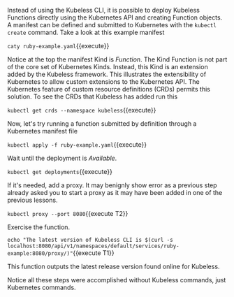 Instead of using the Kubeless CLI, it is possible to deploy Kubeless Functions directly using the Kubernetes API and creating Function objects. A manifest can be defined and submitted to Kubernetes with the `kubectl create` command. Take a look at this example manifest

`caty ruby-example.yaml`{{execute}}

Notice at the top the manifest Kind is _Function_. The Kind Function is not part of the core set of Kubernetes Kinds. Instead, this Kind is an extension added by the Kubeless framework. This illustrates the extensibility of Kubernetes to allow custom extensions to the Kubernetes API. The Kubernetes feature of custom resource definitions (CRDs) permits this solution. To see the CRDs that Kubeless has added run this

`kubectl get crds --namespace kubeless`{{execute}}

Now, let's try running a function submitted by definition through a Kubernetes manifest file

`kubectl apply -f ruby-example.yaml`{{execute}}

Wait until the deployment is _Available_.

`kubectl get deployments`{{execute}}

If it's needed, add a proxy. It may benignly show error as a previous step already asked you to start a proxy as it may have been added in one of the previous lessons.

`kubectl proxy --port 8080`{{execute T2}}

Exercise the function.

`echo "The latest version of Kubeless CLI is $(curl -s localhost:8080/api/v1/namespaces/default/services/ruby-example:8080/proxy/)"`{{execute T1}}

This function outputs the latest release version found online for Kubeless.

Notice all these steps were accomplished without Kubeless commands, just Kubernetes commands.
